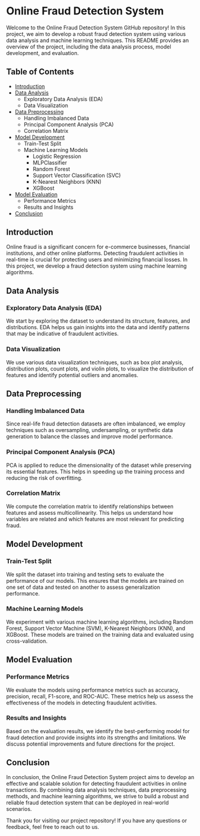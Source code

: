 # Online Fraud Detection System

Welcome to the Online Fraud Detection System GitHub repository! In this project, we aim to develop a robust fraud detection system using various data analysis and machine learning techniques. This README provides an overview of the project, including the data analysis process, model development, and evaluation.

## Table of Contents
- [Introduction](#introduction)
- [Data Analysis](#data-analysis)
  - Exploratory Data Analysis (EDA)
  - Data Visualization
- [Data Preprocessing](#data-preprocessing)
  - Handling Imbalanced Data
  - Principal Component Analysis (PCA)
  - Correlation Matrix
- [Model Development](#model-development)
  - Train-Test Split
  - Machine Learning Models
    - Logistic Regression
    - MLPClassifier
    - Random Forest
    - Support Vector Classification (SVC)
    - K-Nearest Neighbors (KNN)
    - XGBoost
- [Model Evaluation](#model-evaluation)
  - Performance Metrics
  - Results and Insights
- [Conclusion](#conclusion)

## Introduction

Online fraud is a significant concern for e-commerce businesses, financial institutions, and other online platforms. Detecting fraudulent activities in real-time is crucial for protecting users and minimizing financial losses. In this project, we develop a fraud detection system using machine learning algorithms.

## Data Analysis

### Exploratory Data Analysis (EDA)

We start by exploring the dataset to understand its structure, features, and distributions. EDA helps us gain insights into the data and identify patterns that may be indicative of fraudulent activities.

### Data Visualization

We use various data visualization techniques, such as box plot analysis, distribution plots, count plots, and violin plots, to visualize the distribution of features and identify potential outliers and anomalies.

## Data Preprocessing

### Handling Imbalanced Data

Since real-life fraud detection datasets are often imbalanced, we employ techniques such as oversampling, undersampling, or synthetic data generation to balance the classes and improve model performance.

### Principal Component Analysis (PCA)

PCA is applied to reduce the dimensionality of the dataset while preserving its essential features. This helps in speeding up the training process and reducing the risk of overfitting.

### Correlation Matrix

We compute the correlation matrix to identify relationships between features and assess multicollinearity. This helps us understand how variables are related and which features are most relevant for predicting fraud.

## Model Development

### Train-Test Split

We split the dataset into training and testing sets to evaluate the performance of our models. This ensures that the models are trained on one set of data and tested on another to assess generalization performance.

### Machine Learning Models

We experiment with various machine learning algorithms, including Random Forest, Support Vector Machine (SVM), K-Nearest Neighbors (KNN), and XGBoost. These models are trained on the training data and evaluated using cross-validation.

## Model Evaluation

### Performance Metrics

We evaluate the models using performance metrics such as accuracy, precision, recall, F1-score, and ROC-AUC. These metrics help us assess the effectiveness of the models in detecting fraudulent activities.

### Results and Insights

Based on the evaluation results, we identify the best-performing model for fraud detection and provide insights into its strengths and limitations. We discuss potential improvements and future directions for the project.

## Conclusion

In conclusion, the Online Fraud Detection System project aims to develop an effective and scalable solution for detecting fraudulent activities in online transactions. By combining data analysis techniques, data preprocessing methods, and machine learning algorithms, we strive to build a robust and reliable fraud detection system that can be deployed in real-world scenarios.

Thank you for visiting our project repository! If you have any questions or feedback, feel free to reach out to us.
